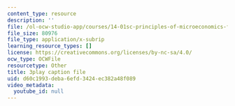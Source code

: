 ```yaml
---
content_type: resource
description: ''
file: /ol-ocw-studio-app/courses/14-01sc-principles-of-microeconomics-fall-2011/d60c1993deba6efd3424ec382a48f089_jDnoR7IF_eY.srt
file_size: 80976
file_type: application/x-subrip
learning_resource_types: []
license: https://creativecommons.org/licenses/by-nc-sa/4.0/
ocw_type: OCWFile
resourcetype: Other
title: 3play caption file
uid: d60c1993-deba-6efd-3424-ec382a48f089
video_metadata:
  youtube_id: null
---
```


